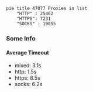 
```mermaid
pie title 47077 Proxies in list
    "HTTP" : 25462
    "HTTPS": 7231
    "SOCKS" : 19855
```

### Some Info
#### Average Timeout

- mixed: 3.1s
- http: 1.5s
- https: 8.5s
- socks: 6.2s
